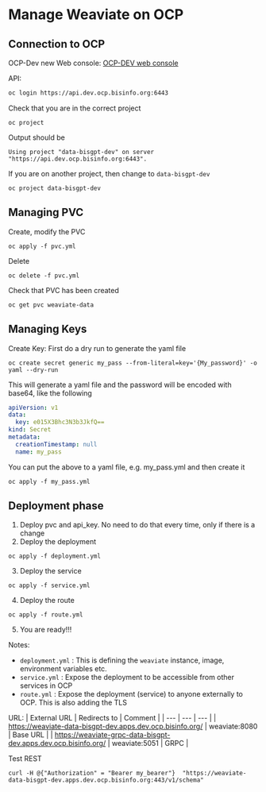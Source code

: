 # Manage Weaviate on OCP
## Connection to OCP
OCP-Dev new
Web console: [OCP-DEV web console](https://console-openshift-console.apps.dev.ocp.bisinfo.org) 

API:
```bash
oc login https://api.dev.ocp.bisinfo.org:6443
```

Check that you are in the correct project
```commandline
oc project
```
Output should be
```commandline
Using project "data-bisgpt-dev" on server "https://api.dev.ocp.bisinfo.org:6443".
```

If you are on another project, then change to `data-bisgpt-dev`
```commandline
oc project data-bisgpt-dev
```

## Managing PVC
Create, modify the PVC
```commandline
oc apply -f pvc.yml
```

Delete
```commandline
oc delete -f pvc.yml
```

Check that PVC has been created
```commandline
oc get pvc weaviate-data
```

## Managing Keys
Create Key:
First do a dry run to generate the yaml file
```commandline
oc create secret generic my_pass --from-literal=key='{My_password}' -o yaml --dry-run
```

This will generate a yaml file and the password will be encoded with base64, like the following
```yaml
apiVersion: v1
data:
  key: e015X3Bhc3N3b3JkfQ==
kind: Secret
metadata:
  creationTimestamp: null
  name: my_pass
```

You can put the above to a yaml file, e.g. my_pass.yml and then create it
```commandline
oc apply -f my_pass.yml
```

## Deployment phase
1. Deploy pvc and api_key. No need to do that every time, only if there is a change
2. Deploy the deployment
```commandline
oc apply -f deployment.yml
```
3. Deploy the service
```commandline
oc apply -f service.yml
```
4. Deploy the route
```commandline
oc apply -f route.yml
```
5. You are ready!!!


Notes:
* `deployment.yml` : This is defining the `weaviate` instance, image, environment variables etc.
* `service.yml` : Expose the deployment to be accessible from other services in OCP
* `route.yml` : Expose the deployment (service) to anyone externally to OCP. This is also adding the TLS

URL:
| External URL | Redirects to | Comment |
| --- | --- | --- |
| https://weaviate-data-bisgpt-dev.apps.dev.ocp.bisinfo.org/ | weaviate:8080 | Base URL |
| https://weaviate-grpc-data-bisgpt-dev.apps.dev.ocp.bisinfo.org/ | weaviate:5051 | GRPC |


Test REST
```commandline
curl -H @{"Authorization" = "Bearer my_bearer"}  "https://weaviate-data-bisgpt-dev.apps.dev.ocp.bisinfo.org:443/v1/schema"
```
